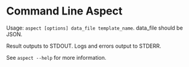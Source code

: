 Command Line Aspect
===================

<!-- {% raw %} -->

Usage:  `aspect [options] data_file template_name`.  data_file should be JSON.

Result outputs to STDOUT. Logs and errors output to STDERR.

See `aspect --help` for more information.

<!-- {% endraw %} -->